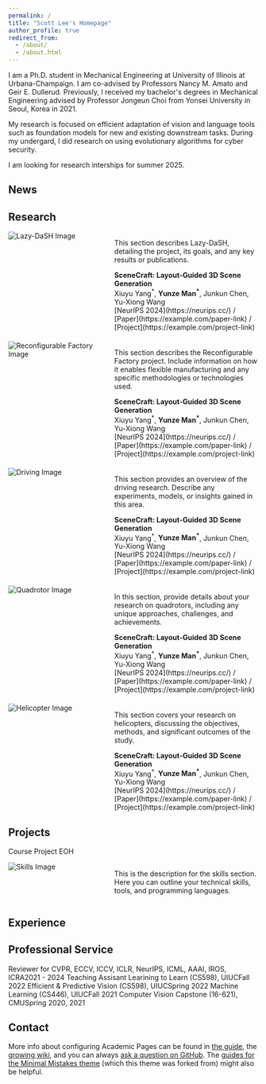 ```yaml
---
permalink: /
title: "Scott Lee's Homepage"
author_profile: true
redirect_from: 
  - /about/
  - /about.html
---
```


I am a Ph.D. student in Mechanical Engineering at University of Illinois at Urbana-Champaign. I am co-advised by Professors Nancy M. Amato and Geir E. Dullerud. 
Previously, I received my bachelor's  degrees in Mechanical Engineering advised by Professor Jongeun Choi from Yonsei University in Seoul, Korea in 2021. 

My research is focused on efficient adaptation of vision and language tools such as foundation models for new and existing downstream tasks. During my undergard, I did research on using evolutionary algorithms for cyber security.


I am looking for research interships for summer 2025.

News
------ 

Research
------
<!-- ### Lazy-DaSH -->
<div style="display: flex; flex-direction: row; align-items: flex-start; margin-bottom: 20px;">
  <div style="width: 40%; padding-right: 20px;">
    <img src="https://via.placeholder.com/150" alt="Lazy-DaSH Image" style="max-width: 100%; height: auto;">
  </div>
  <div style="width: 60%;">
    <p>This section describes Lazy-DaSH, detailing the project, its goals, and any key results or publications.</p>
    <strong>SceneCraft: Layout-Guided 3D Scene Generation</strong><br>
    Xiuyu Yang<sup>*</sup>, <strong>Yunze Man<sup>*</sup></strong>, Junkun Chen, Yu-Xiong Wang<br>
    [NeurIPS 2024](https://neurips.cc/) / [Paper](https://example.com/paper-link) / [Project](https://example.com/project-link)
  </div>
</div>

<!-- ### Reconfigurable Factory -->
<div style="display: flex; flex-direction: row; align-items: flex-start; margin-bottom: 20px;">
  <div style="width: 40%; padding-right: 20px;">
    <img src="https://via.placeholder.com/150" alt="Reconfigurable Factory Image" style="max-width: 100%; height: auto;">
  </div>
  <div style="width: 60%;">
    <p>This section describes the Reconfigurable Factory project. Include information on how it enables flexible manufacturing and any specific methodologies or technologies used.</p>
    <strong>SceneCraft: Layout-Guided 3D Scene Generation</strong><br>
    Xiuyu Yang<sup>*</sup>, <strong>Yunze Man<sup>*</sup></strong>, Junkun Chen, Yu-Xiong Wang<br>
    [NeurIPS 2024](https://neurips.cc/) / [Paper](https://example.com/paper-link) / [Project](https://example.com/project-link)
  </div>
</div>

<!-- ### Driving -->
<div style="display: flex; flex-direction: row; align-items: flex-start; margin-bottom: 20px;">
  <div style="width: 40%; padding-right: 20px;">
    <img src="https://via.placeholder.com/150" alt="Driving Image" style="max-width: 100%; height: auto;">
  </div>
  <div style="width: 60%;">
    <p>This section provides an overview of the driving research. Describe any experiments, models, or insights gained in this area.</p>
    <strong>SceneCraft: Layout-Guided 3D Scene Generation</strong><br>
    Xiuyu Yang<sup>*</sup>, <strong>Yunze Man<sup>*</sup></strong>, Junkun Chen, Yu-Xiong Wang<br>
    [NeurIPS 2024](https://neurips.cc/) / [Paper](https://example.com/paper-link) / [Project](https://example.com/project-link)
  </div>
</div>

<!-- ### Quadrotor -->
<div style="display: flex; flex-direction: row; align-items: flex-start; margin-bottom: 20px;">
  <div style="width: 40%; padding-right: 20px;">
    <img src="https://via.placeholder.com/150" alt="Quadrotor Image" style="max-width: 100%; height: auto;">
  </div>
  <div style="width: 60%;">
    <p>In this section, provide details about your research on quadrotors, including any unique approaches, challenges, and achievements.</p>
    <strong>SceneCraft: Layout-Guided 3D Scene Generation</strong><br>
    Xiuyu Yang<sup>*</sup>, <strong>Yunze Man<sup>*</sup></strong>, Junkun Chen, Yu-Xiong Wang<br>
    [NeurIPS 2024](https://neurips.cc/) / [Paper](https://example.com/paper-link) / [Project](https://example.com/project-link)
  </div>
</div>

<!-- ### Helicopter -->
<div style="display: flex; flex-direction: row; align-items: flex-start; margin-bottom: 20px;">
  <div style="width: 40%; padding-right: 20px;">
    <img src="https://via.placeholder.com/150" alt="Helicopter Image" style="max-width: 100%; height: auto;">
  </div>
  <div style="width: 60%;">
    <p>This section covers your research on helicopters, discussing the objectives, methods, and significant outcomes of the study.</p>
    <strong>SceneCraft: Layout-Guided 3D Scene Generation</strong><br>
    Xiuyu Yang<sup>*</sup>, <strong>Yunze Man<sup>*</sup></strong>, Junkun Chen, Yu-Xiong Wang<br>
    [NeurIPS 2024](https://neurips.cc/) / [Paper](https://example.com/paper-link) / [Project](https://example.com/project-link)
  </div>
</div>



Projects
------
Course Project
EOH

<div style="display: flex; flex-direction: row; align-items: flex-start; margin-bottom: 20px;">
  <div style="width: 40%; padding-right: 20px;">
    <img src="https://via.placeholder.com/150" alt="Skills Image" style="max-width: 100%; height: auto;">
  </div>
  <div style="width: 60%;">
    <p>This is the description for the skills section. Here you can outline your technical skills, tools, and programming languages.</p>
  </div>
</div>


Experience
------


Professional Service
------
Reviewer for CVPR, ECCV, ICCV, ICLR, NeurIPS, ICML, AAAI, IROS, ICRA2021 - 2024
Teaching Assisant
Learining to Learn (CS598), UIUCFall 2022
Efficient & Predictive Vision (CS598), UIUCSpring 2022
Machine Learning (CS446), UIUCFall 2021
Computer Vision Capstone (16-621), CMUSpring 2020, 2021



Contact
------ 
More info about configuring Academic Pages can be found in [the guide](https://academicpages.github.io/markdown/), the [growing wiki](https://github.com/academicpages/academicpages.github.io/wiki), and you can always [ask a question on GitHub](https://github.com/academicpages/academicpages.github.io/discussions). The [guides for the Minimal Mistakes theme](https://mmistakes.github.io/minimal-mistakes/docs/configuration/) (which this theme was forked from) might also be helpful.
